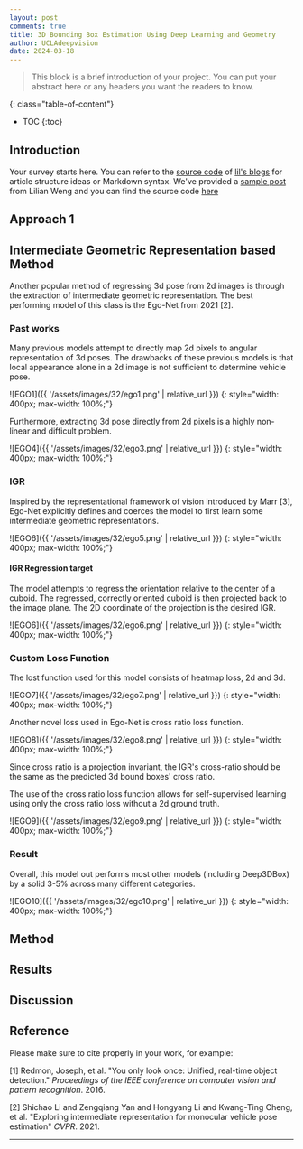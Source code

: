```yaml
---
layout: post
comments: true
title: 3D Bounding Box Estimation Using Deep Learning and Geometry
author: UCLAdeepvision
date: 2024-03-18
---
```



> This block is a brief introduction of your project. You can put your abstract here or any headers you want the readers to know.


<!--more-->
{: class="table-of-content"}
* TOC
{:toc}

## Introduction
Your survey starts here. You can refer to the [source code](https://github.com/lilianweng/lil-log/tree/master/_posts) of [lil's blogs](https://lilianweng.github.io/lil-log/) for article structure ideas or Markdown syntax. We've provided a [sample post](https://ucladeepvision.github.io/CS188-Projects-2022Winter/2017/06/21/an-overview-of-deep-learning.html) from Lilian Weng and you can find the source code [here](https://raw.githubusercontent.com/UCLAdeepvision/CS188-Projects-2022Winter/main/_posts/2017-06-21-an-overview-of-deep-learning.md)

## Approach 1

## Intermediate Geometric Representation based Method

Another popular method of regressing 3d pose from 2d images is through the extraction of intermediate geometric representation. The best performing model of this class is the Ego-Net from 2021 [2]. 


### Past works
Many previous models attempt to directly map 2d pixels to angular representation of 3d poses. The drawbacks of these previous models is that local appearance alone in a 2d image is not sufficient to determine vehicle pose. 

![EGO1]({{ '/assets/images/32/ego1.png' | relative_url }})
{: style="width: 400px; max-width: 100%;"}
<!-- ![EGO2]({{ '/assets/images/32/ego2.png' | relative_url }})
{: style="width: 400px; max-width: 100%;"} -->

Furthermore, extracting 3d pose directly from 2d pixels is a highly non-linear and difficult problem. 

![EGO4]({{ '/assets/images/32/ego3.png' | relative_url }})
{: style="width: 400px; max-width: 100%;"}

### IGR

Inspired by the representational framework of vision introduced by Marr [3], Ego-Net explicitly defines and coerces the model to first learn some intermediate geometric representations. 

![EGO6]({{ '/assets/images/32/ego5.png' | relative_url }})
{: style="width: 400px; max-width: 100%;"}

#### IGR Regression target

The model attempts to regress the orientation relative to the center of a cuboid. The regressed, correctly oriented cuboid is then projected back to the image plane. The 2D coordinate of the projection is the desired IGR.

![EGO6]({{ '/assets/images/32/ego6.png' | relative_url }})
{: style="width: 400px; max-width: 100%;"}

### Custom Loss Function

The lost function used for this model consists of heatmap loss, 2d and 3d. 

![EGO7]({{ '/assets/images/32/ego7.png' | relative_url }})
{: style="width: 400px; max-width: 100%;"}

Another novel loss used in Ego-Net is cross ratio loss function. 

![EGO8]({{ '/assets/images/32/ego8.png' | relative_url }})
{: style="width: 400px; max-width: 100%;"}

Since cross ratio is a projection invariant, the IGR's cross-ratio should be the same as the predicted 3d bound boxes' cross ratio. 

The use of the cross ratio loss function allows for self-supervised learning using only the cross ratio loss without a 2d ground truth. 

![EGO9]({{ '/assets/images/32/ego9.png' | relative_url }})
{: style="width: 400px; max-width: 100%;"}


### Result

Overall, this model out performs most other models (including Deep3DBox) by a solid 3-5% across many different categories. 

![EGO10]({{ '/assets/images/32/ego10.png' | relative_url }})
{: style="width: 400px; max-width: 100%;"}

## Method

## Results

## Discussion

## Reference
Please make sure to cite properly in your work, for example:

[1] Redmon, Joseph, et al. "You only look once: Unified, real-time object detection." *Proceedings of the IEEE conference on computer vision and pattern recognition*. 2016.

[2] Shichao Li and Zengqiang Yan and Hongyang Li and Kwang-Ting Cheng,  et al. "Exploring intermediate representation for monocular vehicle pose estimation" *CVPR*. 2021.

---
